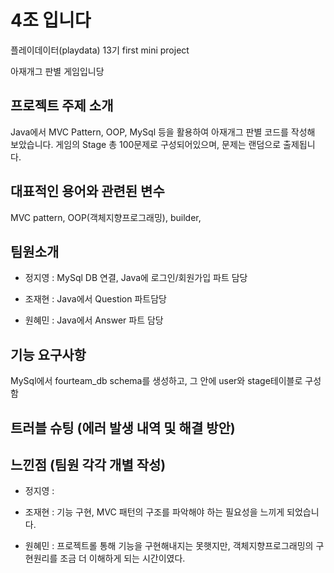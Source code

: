 # 4조 입니다
플레이데이터(playdata) 13기 first mini project 

아재개그 판별 게임입니당

##  프로젝트 주제 소개
 Java에서 MVC Pattern, OOP, MySql 등을 활용하여 아재개그 판별 코드를 작성해 보았습니다.
  게임의 Stage 총 100문제로 구성되어있으며, 문제는 랜덤으로 출제됩니다.

##  대표적인 용어와 관련된 변수
MVC pattern, OOP(객체지향프로그래밍), builder, 

##  팀원소개
+ 정지영 : MySql DB 연결, Java에 로그인/회원가입 파트 담당

+ 조재현 : Java에서 Question 파트담당

+ 원혜민 : Java에서 Answer 파트 담당

##  기능 요구사항
MySql에서 fourteam_db schema를 생성하고, 그 안에 user와 stage테이블로 구성함



##  트러블 슈팅 (에러 발생 내역 및 해결 방안)



##  느낀점 (팀원 각각 개별 작성)
+ 정지영 :

+ 조재현 : 기능 구현, MVC 패턴의 구조를 파악해야 하는 필요성을 느끼게 되었습니다.

+ 원혜민 : 프로젝트롤 통해 기능을 구현해내지는 못햇지만, 객체지향프로그래밍의 구현원리를 조금 더 이해하게 되는 시간이였다. 
